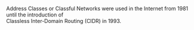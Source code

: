 Address Classes or Classful Networks were used in the Internet from 1981 until the introduction of  
Classless Inter-Domain Routing (CIDR) in 1993.
